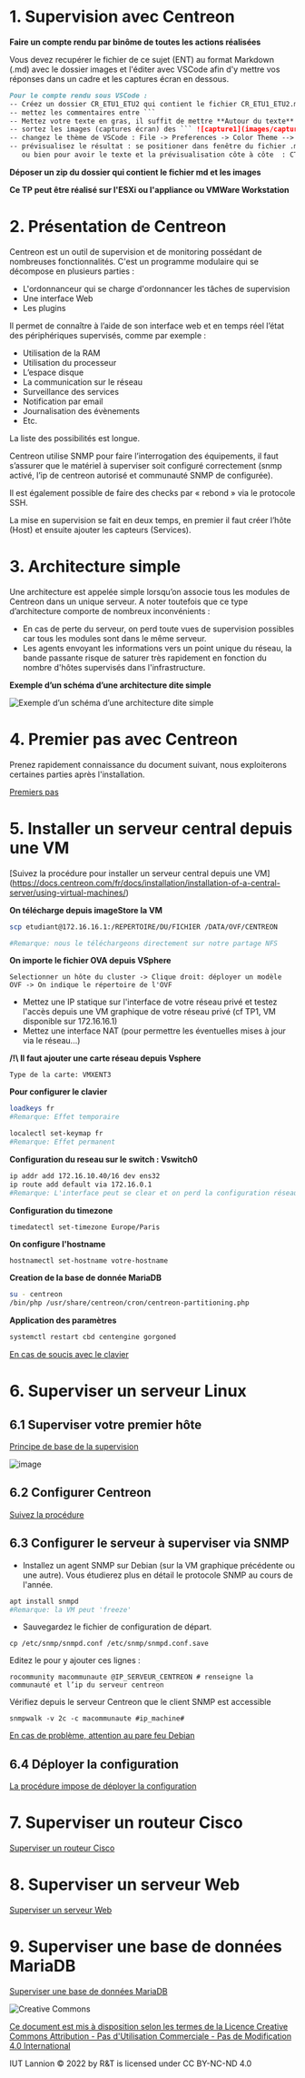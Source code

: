 # 1. Supervision avec Centreon

**Faire un compte rendu par binôme de toutes les actions réalisées**

Vous devez recupérer le fichier de ce sujet (ENT) au format Markdown (.md) avec le dossier images et l'éditer avec VSCode afin d'y mettre vos réponses dans un cadre et les captures écran en dessous.

```markdown
Pour le compte rendu sous VSCode :
-- Créez un dossier CR_ETU1_ETU2 qui contient le fichier CR_ETU1_ETU2.md et le sous dossier images
-- mettez les commentaires entre ```
-- Mettez votre texte en gras, il suffit de mettre **Autour du texte**
-- sortez les images (captures écran) des ``` ![capture1](images/capture1.png)
-- changez le thème de VSCode : File -> Preferences -> Color Theme --> Light+
-- prévisualisez le résultat : se positioner dans fenêtre du fichier .md  puis CTRL+SHIFT+V  
   ou bien pour avoir le texte et la prévisualisation côte à côte  : CTRL+SHIFT+P  et sélectioner Markdown : Open preiew to the side
```

**Déposer un zip du dossier qui contient le fichier md et les images**

**Ce TP peut être réalisé sur l'ESXi ou l'appliance ou VMWare Workstation**

# 2. Présentation de Centreon

Centreon est un outil de supervision et de monitoring possédant de nombreuses fonctionnalités.
C'est un programme modulaire qui se décompose en plusieurs parties :

* L'ordonnanceur qui se charge d'ordonnancer les tâches de supervision
* Une interface Web
* Les plugins

Il permet de connaître à l’aide de son interface web et en temps réel l’état des périphériques supervisés, comme par exemple :

* Utilisation de la RAM
* Utilisation du processeur
* L’espace disque
* La communication sur le réseau
* Surveillance des services
* Notification par email
* Journalisation des évènements
* Etc.

La liste des possibilités est longue.

Centreon utilise SNMP pour faire l’interrogation des équipements, il faut s’assurer que le matériel à superviser soit configuré correctement (snmp activé, l’ip de centreon autorisé et communauté SNMP de configurée).

Il est également possible de faire des checks par « rebond » via le protocole SSH.

La mise en supervision se fait en deux temps, en premier il faut créer l’hôte (Host) et ensuite ajouter les capteurs (Services).

# 3. Architecture simple

Une architecture est appelée simple lorsqu’on associe tous les modules de Centreon dans un unique serveur.
A noter toutefois que ce type d’architecture comporte de nombreux inconvénients :

* En cas de perte du serveur, on perd toute vues de supervision possibles car tous les modules sont dans le même serveur.
* Les agents envoyant les informations vers un point unique du réseau, la bande passante risque de saturer très rapidement en fonction du nombre d'hôtes supervisés dans l'infrastructure.

**Exemple d’un schéma d’une architecture dite simple**

![Exemple d’un schéma d’une architecture dite simple](images/centreon-2.png)

# 4. Premier pas avec Centreon

Prenez rapidement connaissance du document suivant, nous exploiterons certaines parties après l'installation.

[Premiers pas](https://docs.centreon.com/fr/docs/getting-started/installation-first-steps/)

# 5. Installer un serveur central depuis une VM

[Suivez la procédure pour installer un serveur central depuis une VM] (<https://docs.centreon.com/fr/docs/installation/installation-of-a-central-server/using-virtual-machines/>)

**On télécharge depuis imageStore la VM**
```bash
scp etudiant@172.16.16.1:/REPERTOIRE/DU/FICHIER /DATA/OVF/CENTREON

#Remarque: nous le téléchargeons directement sur notre partage NFS
```

**On importe le fichier OVA depuis VSphere**
```
Selectionner un hôte du cluster -> Clique droit: déployer un modèle OVF -> On indique le répertoire de l'OVF
```

* Mettez une IP statique sur l'interface de votre réseau privé et testez l'accès depuis une VM graphique de votre réseau privé (cf TP1, VM disponible sur 172.16.16.1)
* Mettez une interface NAT (pour permettre les éventuelles mises à jour via le réseau...)

**/!\ Il faut ajouter une carte réseau depuis Vsphere**
```
Type de la carte: VMXENT3
```

**Pour configurer le clavier**
```bash
loadkeys fr
#Remarque: Effet temporaire

localectl set-keymap fr
#Remarque: Effet permanent
```

**Configuration du reseau sur le switch : Vswitch0**
```bash
ip addr add 172.16.10.40/16 dev ens32
ip route add default via 172.16.0.1
#Remarque: L'interface peut se clear et on perd la configuration réseau
```
**Configuration du timezone**
```bash
timedatectl set-timezone Europe/Paris
```
**On configure l'hostname**
```
hostnamectl set-hostname votre-hostname
```
**Creation de la base de donnée MariaDB**
```bash
su - centreon
/bin/php /usr/share/centreon/cron/centreon-partitioning.php
```
**Application des paramètres**
```bash
systemctl restart cbd centengine gorgoned
```

[En cas de soucis avec le clavier](https://www.it-connect.fr/passer-le-clavier-en-azerty-sur-centos-7-rhel-7/)

# 6. Superviser un serveur Linux

## 6.1 Superviser votre premier hôte

[Principe de base de la supervision](https://docs.centreon.com/fr/docs/getting-started/first-supervision/)

![image](images/centreon-1.png)

## 6.2 Configurer Centreon

[Suivez la procédure](https://docs.centreon.com/fr/docs/getting-started/monitor-linux-server-with-snmp/)

## 6.3 Configurer le serveur à superviser via SNMP

* Installez un agent SNMP sur Debian (sur la VM graphique précédente ou une autre). Vous étudierez plus en détail le protocole SNMP au cours de l'année.

```bash
apt install snmpd
#Remarque: la VM peut 'freeze'
```

* Sauvegardez le fichier de configuration de départ.

```
cp /etc/snmp/snmpd.conf /etc/snmp/snmpd.conf.save
```

Editez le pour y ajouter ces lignes :

```
rocommunity macommunaute @IP_SERVEUR_CENTREON # renseigne la communauté et l’ip du serveur centreon
```

Vérifiez depuis le serveur Centreon que le client SNMP est accessible

```
snmpwalk -v 2c -c macommunaute #ip_machine#
```

[En cas de problème, attention au pare feu Debian](https://www.it-connect.fr/configurer-un-pare-feu-local-sous-debian-11-avec-ufw/)

## 6.4 Déployer la configuration

[La procédure impose de déployer la configuration](https://docs.centreon.com/fr/docs/monitoring/monitoring-servers/deploying-a-configuration/)

# 7. Superviser un routeur Cisco

[Superviser un routeur Cisco](https://docs.centreon.com/fr/docs/getting-started/monitor-cisco-router-with-snmp/)

# 8. Superviser un serveur Web

[Superviser un serveur Web](https://docs.centreon.com/fr/docs/monitoring/basic-objects/services-create/)

# 9. Superviser une base de données MariaDB

[Superviser une base de données MariaDB](https://docs.centreon.com/fr/docs/getting-started/monitor-mysql-server/)

![Creative Commons](images/88x31.png)

[Ce document est mis à disposition selon les termes de la Licence Creative Commons Attribution - Pas d'Utilisation Commerciale - Pas de Modification 4.0 International](http://creativecommons.org/licenses/by-nc-nd/4.0/)

 IUT Lannion © 2022 by R&T is licensed under CC BY-NC-ND 4.0
